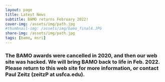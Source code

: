 ```yaml
---
layout: page
title: Latest News
subtitle: BAMO returns February 2022!
cover-img: /assets/img/path.jpg
#thumbnail-img: /assets/img/bamo_final4.JPG
share-img: /assets/img/path.jpg
tags: [bamo, msri]
---
```


### The BAMO awards were cancelled in 2020, and then our web site was hacked.  We will bring BAMO back to life in Feb. 2022.  Please return to this web site for more information, or contact Paul Zeitz (zeitzP at usfca.edu).
